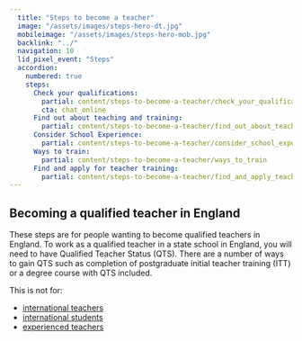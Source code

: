 ```yaml
---
  title: "Steps to become a teacher"
  image: "/assets/images/steps-hero-dt.jpg"
  mobileimage: "/assets/images/steps-hero-mob.jpg"
  backlink: "../"
  navigation: 10
  lid_pixel_event: "Steps"
  accordion:
    numbered: true
    steps:
      Check your qualifications:
        partial: content/steps-to-become-a-teacher/check_your_qualifications
        cta: chat_online
      Find out about teaching and training:
        partial: content/steps-to-become-a-teacher/find_out_about_teaching_and_training
      Consider School Experience:
        partial: content/steps-to-become-a-teacher/consider_school_experience
      Ways to train:
        partial: content/steps-to-become-a-teacher/ways_to_train
      Find and apply for teacher training:
        partial: content/steps-to-become-a-teacher/find_and_apply_teacher_training
---
```

## Becoming a qualified teacher in England

These steps are for people wanting to become qualified teachers in England.
To work as a qualified teacher in a state school in England, you will need to
have Qualified Teacher Status (QTS). There are a number of ways to gain QTS
such as completion of postgraduate initial teacher training (ITT) or a degree
course with QTS included.

This is not for:

* [international teachers](/international-teachers)
* [international students](/international-students)
* [experienced teachers](/experienced-teachers)
